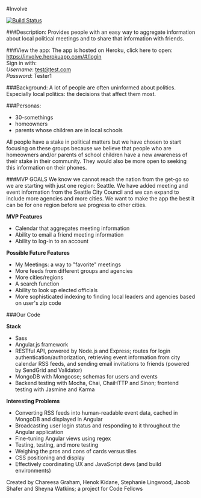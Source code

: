 #Involve

[![Build Status](https://travis-ci.org/Involve-Seattle/Activity-Calendar.svg?branch=dev)](https://travis-ci.org/Involve-Seattle/Activity-Calendar)

###Description:
Provides people with an easy way to aggregate information about local political meetings and to share that information with friends.

###View the app:
The app is hosted on Heroku, click here to open: https://involve.herokuapp.com/#/login  
Sign in with:  
*Username*: test@test.com  
*Password*: Tester1

###Background:
A lot of people are often uninformed about politics. Especially local politics: the decisions that affect them most.

###Personas:
* 30-somethings
* homeowners
* parents whose children are in local schools

All people have a stake in political matters but we have chosen to start focusing on these groups because we believe that people who are homeowners and/or parents of school children have a new awareness of their stake in their community. They would also be more open to seeking this information on their phones.

###MVP GOALS
We know we cannot reach the nation from the get-go so we are starting with just one region: Seattle. We have added meeting and event information from the Seattle City Council and we can expand to include more agencies and more cities. We want to make the app the best it can be for one region before we progress to other cities.

**MVP Features**
* Calendar that aggregates meeting information
* Ability to email a friend meeting information
* Ability to log-in to an account

**Possible Future Features**
* My Meetings: a way to "favorite" meetings
* More feeds from different groups and agencies
* More cities/regions
* A search function
* Ability to look up elected officials
* More sophisticated indexing to finding local leaders and agencies based on user's zip code

###Our Code

**Stack**
* Sass
* Angular.js framework
* RESTful API, powered by Node.js and Express; routes for login authentication/authorization, retrieving event information from city calendar RSS feeds, and sending email invitations to friends (powered by SendGrid and Validator)
* MongoDB with Mongoose; schemas for users and events
* Backend testing with Mocha, Chai, ChaiHTTP and Sinon; frontend testing with Jasmine and Karma

**Interesting Problems**
* Converting RSS feeds into human-readable event data, cached in MongoDB and displayed in Angular
* Broadcasting user login status and responding to it throughout the Angular application
* Fine-tuning Angular views using regex
* Testing, testing, and more testing
* Weighing the pros and cons of cards versus tiles
* CSS positioning and display
* Effectively coordinating UX and JavaScript devs (and build environments)

Created by Chareesa Graham, Henok Kidane, Stephanie Lingwood, Jacob Shafer and Sheyna Watkins; a project for Code Fellows
